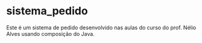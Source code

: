 # sistema_pedido

Este é um sistema de pedido desenvolvido nas aulas do curso do prof. Nélio Alves usando composição do Java.
